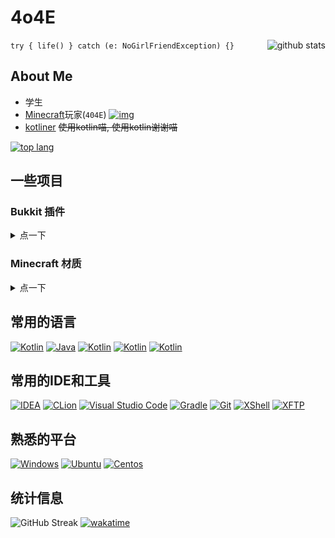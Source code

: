 <!--suppress HtmlDeprecatedAttribute -->

# 4o4E

<div><a href=""><img align="right" src="https://github-readme-stats-8oyz819z0-4o4e.vercel.app/api?username=4o4E&theme=radical&locale=cn" alt="github stats"></a></div>

`try { life() } catch (e: NoGirlFriendException) {}`

## About Me

- 学生
- [Minecraft](https://www.minecraft.net/)玩家(`404E`) [![img](https://mc-heads.net/head/404E/20)](https://mc-heads.net/body/404E)
- [kotliner](https://kotlinlang.org/) ~~使用kotlin喵, 使用kotlin谢谢喵~~

<div><a href=""><img src="https://github-readme-stats-8oyz819z0-4o4e.vercel.app/api/top-langs/?username=4o4E&theme=radical&locale=cn&layout=compact" alt="top lang"></a></div>

## 一些项目

### Bukkit 插件

<details>
  <summary>点一下</summary>

- [**Boom**](https://github.com/4o4E/Boom/)

  [![Mcbbs](https://raw.githubusercontent.com/4o4E/4o4E/main/mcbbs.svg)](https://www.mcbbs.net/thread-1150139-1-1.html)
  [![Stars](https://img.shields.io/github/stars/4o4E/Boom)](https://github.com/4o4E/Boom/stargazers)
  [![Downloads](https://img.shields.io/github/downloads/4o4E/Boom/total)](https://github.com/4o4E/Boom/releases/latest)
  [![Release](https://img.shields.io/github/v/release/4o4E/Boom)](https://github.com/4o4E/Boom/releases)
  <div>
  <a href="https://bstats.org/plugin/bukkit/Boom">
  <img style="width: 60%;" src="https://bstats.org/signatures/bukkit/Boom.svg" alt="Bstats"/>
  </a>
  </div>

- [**EClean**](https://github.com/4o4E/EClean/)

  [![Mcbbs](https://raw.githubusercontent.com/4o4E/4o4E/main/mcbbs.svg)](https://www.mcbbs.net/thread-1305548-1-1.html)
  [![Stars](https://img.shields.io/github/stars/4o4E/EClean)](https://github.com/4o4E/EClean/stargazers)
  [![Downloads](https://img.shields.io/github/downloads/4o4E/EClean/total)](https://github.com/4o4E/EClean/releases/latest)
  [![Release](https://img.shields.io/github/v/release/4o4E/EClean)](https://github.com/4o4E/EClean/releases)
  <div>
  <a href="https://bstats.org/plugin/bukkit/EClean">
  <img style="width: 60%;" src="https://bstats.org/signatures/bukkit/EClean.svg" alt="Bstats"/>
  </a>
  </div>
</details>

### Minecraft 材质

<details>
  <summary>点一下</summary>

- [**DynamicGlowOre**](https://github.com/4o4E/DynamicGlowOre/)

  [![Mcbbs](https://raw.githubusercontent.com/4o4E/4o4E/main/mcbbs.svg)](https://www.mcbbs.net/thread-1204050-1-1.html)
  [![Stars](https://img.shields.io/github/stars/4o4E/DynamicGlowOre)](https://github.com/4o4E/DynamicGlowOre/stargazers)
  [![Downloads](https://img.shields.io/github/downloads/4o4E/DynamicGlowOre/total)](https://github.com/4o4E/DynamicGlowOre/releases/latest)
  [![Release](https://img.shields.io/github/v/release/4o4E/DynamicGlowOre)](https://github.com/4o4E/DynamicGlowOre/releases)

- [**DarkMode**](https://github.com/4o4E/DarkMode/)

  [![Mcbbs](https://raw.githubusercontent.com/4o4E/4o4E/main/mcbbs.svg)](https://www.mcbbs.net/thread-1365041-1-1.html)
  [![Stars](https://img.shields.io/github/stars/4o4E/DarkMode)](https://github.com/4o4E/DarkMode/stargazers)
  [![Downloads](https://img.shields.io/github/downloads/4o4E/DarkMode/total)](https://github.com/4o4E/DarkMode/releases/latest)
  [![Release](https://img.shields.io/github/v/release/4o4E/DarkMode)](https://github.com/4o4E/DarkMode/releases)

</details>

## 常用的语言

[![Kotlin](https://img.shields.io/badge/-Kotlin-7f52ff?logo=Kotlin&logoColor=fff)](https://kotlinlang.org/)
[![Java](https://img.shields.io/badge/-Kotlin-7f52ff?logo=Kotlin&logoColor=fff)](https://kotlinlang.org/)
[![Kotlin](https://img.shields.io/badge/-Kotlin-7f52ff?logo=Kotlin&logoColor=fff)](https://kotlinlang.org/)
[![Kotlin](https://img.shields.io/badge/-Kotlin-7f52ff?logo=Kotlin&logoColor=fff)](https://kotlinlang.org/)
[![Kotlin](https://img.shields.io/badge/-Kotlin-7f52ff?logo=Kotlin&logoColor=fff)](https://kotlinlang.org/)

## 常用的IDE和工具

[![IDEA](https://img.shields.io/badge/-IDEA-black?logo=IntelliJ%20IDEA&logoColor=fff)](https://www.jetbrains.com/idea/)
[![CLion](https://img.shields.io/badge/-CLion-black?logo=IntelliJ%20IDEA&logoColor=fff)](https://www.jetbrains.com/clion/)
[![Visual Studio Code](https://img.shields.io/badge/-Visual%20Studio%20Code-black?logo=visual-studio-code&logoColor=fff)](https://code.visualstudio.com/)
[![Gradle](https://img.shields.io/badge/-Gradle-black?logo=gradle&logoColor=fff)](https://gradle.org/)
[![Git](https://img.shields.io/badge/-Git-black?logo=git&logoColor=fff)](https://git-scm.com/)
[![XShell](https://img.shields.io/badge/-XShell-black?logoColor=fff)](https://www.xshell.com/xshell/)
[![XFTP](https://img.shields.io/badge/-XFTP-black?logoColor=fff)](https://www.xshell.com/xftp/)

## 熟悉的平台

[![Windows](https://img.shields.io/badge/-Windows-black?logo=Windows&logoColor=fff)](https://www.microsoft.com/zh-cn/windows)
[![Ubuntu](https://img.shields.io/badge/-Ubuntu-black?logo=Ubuntu&logoColor=fff)](https://ubuntu.com/)
[![Centos](https://img.shields.io/badge/-Centos-black?logo=Centos&logoColor=fff)](https://centos.org/)

## 统计信息

![GitHub Streak](https://github-readme-streak-stats.herokuapp.com/?user=4o4E&theme=radical&date_format=%5BY.%5Dn.j&locale=zh)
[![wakatime](https://github-readme-stats-8oyz819z0-4o4e.vercel.app/api/wakatime?username=404E&layout=compact&theme=tokyonight)](https://wakatime.com/@404E)
